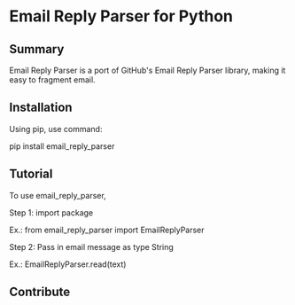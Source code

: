 # Email Reply Parser for Python

## Summary

Email Reply Parser is a port of GitHub's Email Reply Parser library, making it easy to fragment email.

## Installation

Using pip, use command:

pip install email_reply_parser

## Tutorial

To use email_reply_parser, 

Step 1: import package

Ex.: from email_reply_parser import EmailReplyParser

Step 2: Pass in email message as type String

Ex.: EmailReplyParser.read(text)


## Contribute

